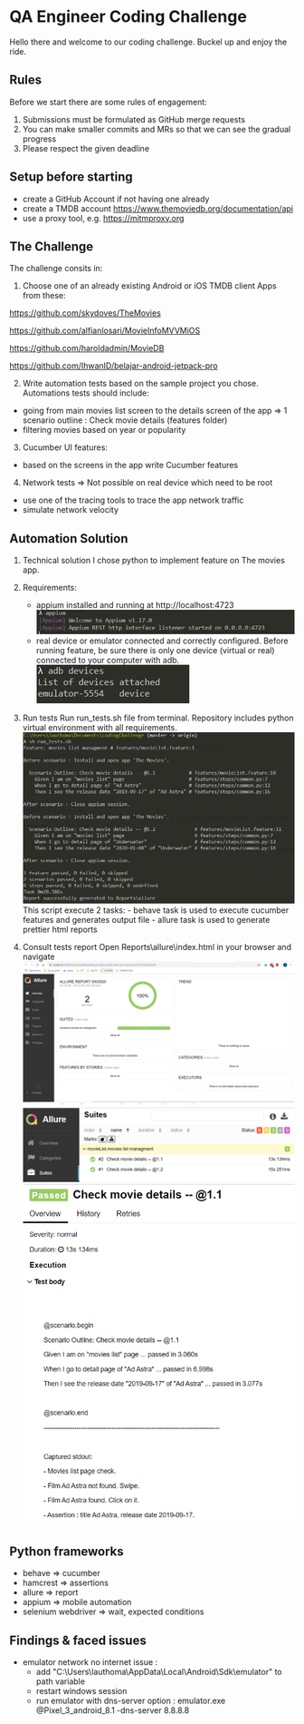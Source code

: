 # QA Engineer Coding Challenge

Hello there and welcome to our coding challenge. Buckel up and enjoy the ride. 

## Rules
Before we start there are some rules of engagement:
1. Submissions must be formulated as GitHub merge requests
2. You can make smaller commits and MRs so that we can see the gradual progress
3. Please respect the given deadline

## Setup before starting
- create a GitHub Account if not having one already
- create a TMDB account https://www.themoviedb.org/documentation/api
- use a proxy tool, e.g. https://mitmproxy.org

## The Challenge

The challenge consits in:
1. Choose one of an already existing Android or iOS TMDB client Apps from these:

https://github.com/skydoves/TheMovies

https://github.com/alfianlosari/MovieInfoMVVMiOS

https://github.com/haroldadmin/MovieDB

https://github.com/IhwanID/belajar-android-jetpack-pro

2. Write automation tests based on the sample project you chose. Automations tests should include:
- going from main movies list screen to the details screen of the app => 1 scenario outline : Check movie details (features folder)
- filtering movies based on year or popularity

3. Cucumber UI features:
- based on the screens in the app write Cucumber features

4. Network tests => Not possible on real device which need to be root
- use one of the tracing tools to trace the app network traffic
- simulate network velocity

## Automation Solution

1. Technical solution
I chose python to implement feature on The movies app.
1. Requirements:
    - appium installed and running at http://localhost:4723
    ![](images/run_appium.png)
    - real device or emulator connected and correctly configured. Before running feature, be sure there is only one device (virtual or real) connected to your computer with adb.
    ![](images/adb_devices.png)
    
2. Run tests
    Run run_tests.sh file from terminal. Repository includes python virtual environment with all requirements.
    ![](images/run_test.png)
    This script execute 2 tasks:
        - behave task is used to execute cucumber features and generates output file
        - allure task is used to generate prettier html reports

3. Consult tests report
    Open Reports\allure\index.html in your browser and navigate
    ![](images/report.png)
    ![](images/report2.png)
    ![](images/report3.png)



## Python frameworks
- behave => cucumber
- hamcrest => assertions
- allure => report
- appium => mobile automation
- selenium webdriver => wait, expected conditions

## Findings & faced issues

- emulator network no internet issue :
    - add "C:\Users\lauthoma\AppData\Local\Android\Sdk\emulator" to path variable
    - restart windows session
    - run emulator with dns-server option : emulator.exe @Pixel_3_android_8.1 -dns-server 8.8.8.8
